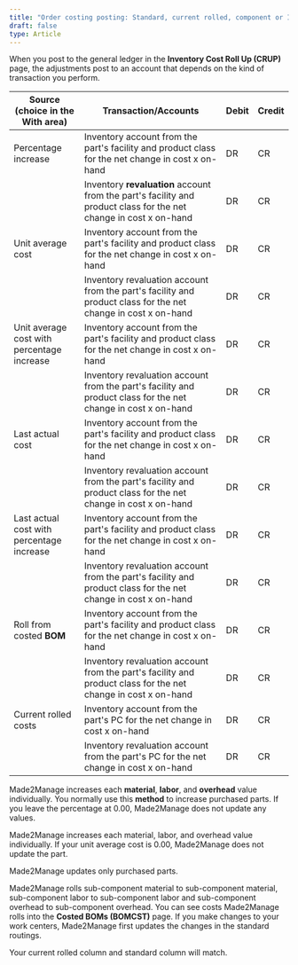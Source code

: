 ```yaml
---
title: "Order costing posting: Standard, current rolled, component or Inventory cost roll-ups"
draft: false
type: Article
---
```


When you post to the general ledger in the **Inventory Cost Roll Up (CRUP)** page, the adjustments post to an account that depends on the kind of transaction you perform.

| Source (choice in the With area)                 | Transaction/Accounts                                                                                              | Debit | Credit |
|--------------------------------------------------|-------------------------------------------------------------------------------------------------------------------|-------|--------|
| Percentage increase                            | Inventory account from the part's facility and product class for the net change in cost x on-hand                 | DR    | CR     |
|                                                  | Inventory **revaluation** account from the part's facility and product class for the net change in cost x on-hand | DR    | CR     |
| Unit average cost                            | Inventory account from the part's facility and product class for the net change in cost x on-hand                 | DR    | CR     |
|                                                  | Inventory revaluation account from the part's facility and product class for the net change in cost x on-hand     | DR    | CR     |
| Unit average cost with percentage increase   | Inventory account from the part's facility and product class for the net change in cost x on-hand                 | DR    | CR     |
|                                                  | Inventory revaluation account from the part's facility and product class for the net change in cost x on-hand     | DR    | CR     |
| Last actual cost                           | Inventory account from the part's facility and product class for the net change in cost x on-hand                 | DR    | CR     |
|                                                  | Inventory revaluation account from the part's facility and product class for the net change in cost x on-hand     | DR    | CR     |
| Last actual cost with percentage increase  | Inventory account from the part's facility and product class for the net change in cost x on-hand                 | DR    | CR     |
|                                                  | Inventory revaluation account from the part's facility and product class for the net change in cost x on-hand     | DR    | CR     |
| Roll from costed **BOM**                 | Inventory account from the part's facility and product class for the net change in cost x on-hand                 | DR    | CR     |
|                                                  | Inventory revaluation account from the part's facility and product class for the net change in cost x on-hand     | DR    | CR     |
| Current rolled costs                   | Inventory account from the part's PC for the net change in cost x on-hand                                         | DR    | CR     |
|                                                  | Inventory revaluation account from the part's PC for the net change in cost x on-hand                             | DR    | CR     |

 Made2Manage increases each **material**, **labor**, and **overhead** value individually. You normally use this **method** to increase purchased parts. If you leave the percentage at 0.00, Made2Manage does not update any values.

 Made2Manage increases each material, labor, and overhead value individually. If your unit average cost is 0.00, Made2Manage does not update the part.

 Made2Manage updates only purchased parts.

 Made2Manage rolls sub-component material to sub-component material, sub-component labor to sub-component labor and sub-component overhead to sub-component overhead. You can see costs Made2Manage rolls into the **Costed BOMs (BOMCST)** page. If you make changes to your work centers, Made2Manage first updates the changes in the standard routings.

 Your current rolled column and standard column will match.